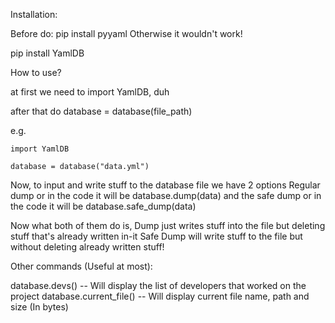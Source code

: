Installation:

Before do: pip install pyyaml
Otherwise it wouldn't work!

pip install YamlDB

How to use?

at first we need to import YamlDB, duh

after that do database = database(file_path)

e.g.

	import YamlDB
	
	database = database("data.yml")
	
Now, to input and write stuff to the database file we have 2 options
Regular dump or in the code it will be database.dump(data)
and the safe dump or in the code it will be database.safe_dump(data)

Now what both of them do is,
Dump just writes stuff into the file but deleting stuff that's already written in-it
Safe Dump will write stuff to the file but without deleting already written stuff!

Other commands (Useful at most):

database.devs() -- Will display the list of developers that worked on the project
database.current_file() -- Will display current file name, path and size (In bytes)
